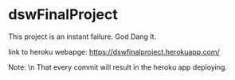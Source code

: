 # dswFinalProject

This project is an instant failure. God Dang It.

link to heroku webapge: https://dswfinalproject.herokuapp.com/ 

Note: \n
That every commit will result in the heroku app deploying. 
